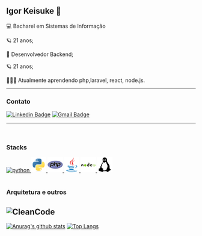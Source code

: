 ## Igor Keisuke 🎌

💻  Bacharel em Sistemas de Informação

🪐  21 anos;

🐺  Desenvolvedor Backend;

🪐  21 anos;

👩🏻‍💻 Atualmente aprendendo php,laravel, react, node.js.
<br>

---


### Contato

[![Linkedin Badge](https://img.shields.io/badge/-LinkedIn-blue?logo=Linkedin&logoColor=white&link=https://www.linkedin.com/in/igorkeisuke)](https://www.linkedin.com/in/igorkeisuke)
[![Gmail Badge](https://img.shields.io/badge/-Gmail-c14438?logo=Gmail&logoColor=white&link=mailto:igorando11@gmail.com)](mailto:igorando11@gmail.com)

---
<br>

### Stacks
<div>
    <a href="https://www.python.org" target="_blank"> 
        <img src="https://cdn.worldvectorlogo.com/logos/laravel-2.svg" alt="python" width="40" height="40"/> 
    </a>
    <a href="https://www.python.org" target="_blank"> 
        <img src="https://raw.githubusercontent.com/devicons/devicon/master/icons/python/python-original.svg" alt="python" width="40" height="40"/> 
    </a> 
    <a href="https://www.php.net/" target="_blank"> 
        <img src="https://raw.githubusercontent.com/devicons/devicon/master/icons/php/php-original.svg" alt="python" width="40" height="40"/> 
    </a> 
    <a href="https://www.java.com" target="_blank"> 
        <img src="https://raw.githubusercontent.com/devicons/devicon/master/icons/java/java-original.svg" alt="java" width="40" height="40"/> 
    </a> 
    <a href="https://nodejs.org" target="_blank"> 
        <img src="https://raw.githubusercontent.com/devicons/devicon/master/icons/nodejs/nodejs-original-wordmark.svg"  alt="nodejs" width="40" height="40"/> 
    </a>
    <a href="#"> 
        <img src="https://raw.githubusercontent.com/devicons/devicon/master/icons/linux/linux-plain.svg" alt="bootstrap" width="40" height="40"/> 
    </a> 
</div>
<br>

### Arquitetura e outros
![CleanCode](https://img.shields.io/badge/Clean%20Code-gray.svg)
---

[![Anurag's github stats](https://github-readme-stats.vercel.app/api?username=ikeisuke-ando&count_private=true)](https://github.com/anuraghazra/github-readme-stats)
[![Top Langs](https://github-readme-stats.vercel.app/api/top-langs/?username=ikeisuke-ando)](https://github.com/anuraghazra/github-readme-stats)
